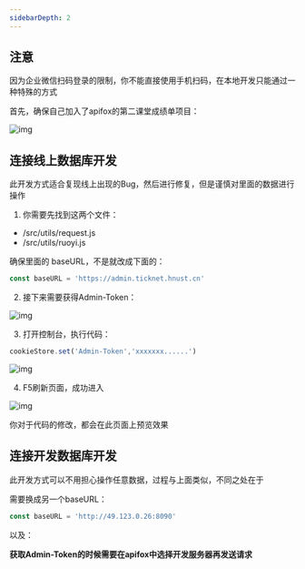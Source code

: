```yaml
---
sidebarDepth: 2
---
```


## 注意

因为企业微信扫码登录的限制，你不能直接使用手机扫码，在本地开发只能通过一种特殊的方式

首先，确保自己加入了apifox的第二课堂成绩单项目：

![img](https://img-blog.csdnimg.cn/c5886f25666b41ab875347ca2c3a0901.png)

## 连接线上数据库开发

此开发方式适合复现线上出现的Bug，然后进行修复，但是谨慎对里面的数据进行操作

1. 你需要先找到这两个文件：
 * /src/utils/request.js
 * /src/utils/ruoyi.js

确保里面的 baseURL，不是就改成下面的：
```js
const baseURL = 'https://admin.ticknet.hnust.cn'
```

2. 接下来需要获得Admin-Token：

![img](https://img-blog.csdnimg.cn/66468ecef97c45f3905ce9a0cc2c5514.png)

3. 打开控制台，执行代码：

```js
cookieStore.set('Admin-Token','xxxxxxx......')
```

![img](https://img-blog.csdnimg.cn/0664741f19a8457ab4eadfa3fc6d63ee.png)

4. F5刷新页面，成功进入

![img](https://img-blog.csdnimg.cn/72f3f471611243018dd89bb652d5abf5.png)

你对于代码的修改，都会在此页面上预览效果

## 连接开发数据库开发

此开发方式可以不用担心操作任意数据，过程与上面类似，不同之处在于

需要换成另一个baseURL：

```js
const baseURL = 'http://49.123.0.26:8090'
```

以及：

**获取Admin-Token的时候需要在apifox中选择开发服务器再发送请求**